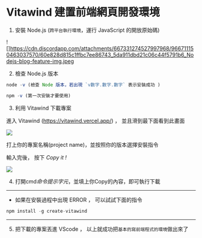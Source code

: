 # Vitawind 建置前端網頁開發環境

1. 安裝 Node.js (`跨平台執行環境`，運行 JavaScript 的開放原始碼)

![]https://cdn.discordapp.com/attachments/667331274527997968/966711150463037570/60e828d815c1ffbc7ee86743_5da911dbd21c06c44f5791b6_Nodejs-blog-feature-img.jpeg

2. 檢查 Node.js 版本
```js
node -v (檢查 Node 版本，若出現 `v數字.數字.數字` 表示安裝成功 )
```

```js
npm -v (第一次安裝才要使用)  
```
3. 利用 Vitawind 下載專案

進入 Vitawind (https://vitawind.vercel.app/) ， 並且滑到最下面看到此畫面

![](https://cdn.discordapp.com/attachments/667331274527997968/954664981721415730/unknown.png)

打上你的專案名稱(project name)，並按照你的版本選擇安裝指令

輸入完後， 按下 *Copy it !* 

![](https://cdn.discordapp.com/attachments/667331274527997968/954666188724662282/unknown.png)

4. 打開cmd*命令提示字元*，並填上你Copy的內容，即可執行下載

-----------------
* 如果在安裝過程中出現 ERROR ， 可以試試下面的指令
```js
npm install -g create-vitawind
```
-----------------

5. 把下載的專案丟進 VScode ， 以上就成功把`基本的寫前端程式的環境`做出來了